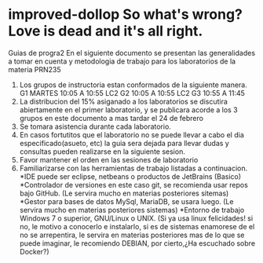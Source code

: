 # improved-dollop So what's wrong? Love is dead and it's all right.

Guias de progra2
En el siguiente documento se presentan las generalidades a tomar en cuenta y metodologia de trabajo para los laboratorios
de la materia PRN235

1. Los grupos de instructoria estan conformados de la siguiente manera.
  G1 MARTES 10:05 A 10:55 LC2 G2 10:05 A 10:55 LC2 G3 10:55 A 11:45
2. La distribucion del 15% asiganado a los laboratorios se discutira abiertamente en el primer laboratorio, y se publicara
    acorde a los 3 grupos en este documento a mas tardar el 24 de febrero
3. Se tomara asistencia durante cada laboratorio.
4. En casos fortutitos que el laboratorio no se puede llevar a cabo el dia especificado(asueto, etc) la guia sera dejada para llevar
    dudas y consultas pueden realizarse en la siguiente sesion.
5. Favor mantener el orden en las sesiones de laboratorio
6. Familiarizarse con las herramientas de trabajo listadas a continuacion.
    *IDE puede ser eclipse, netbeans o productos de JetBrains (Basico)
    *Controlador de versiones en este caso git, se recomienda usar repos bajo GitHub. (Le servira mucho en materias posteriores sitemas)
    *Gestor para bases de datos MySql, MariaDB, se usara luego. (Le servira mucho en materias posteriores sistemas)
    *Entorno de trabajo Windows 7 o superior, GNU/Linux o UNIX.
        (Si ya usa linux felicidades! si no, le motivo a conocerlo e instalarlo, si es de sistemas enamorese de el no se arrepentira, 
        le servira en materias posteriores mas de lo que se puede imaginar, le recomiendo DEBIAN, por cierto,¿Ha escuchado sobre Docker?)
    
   
